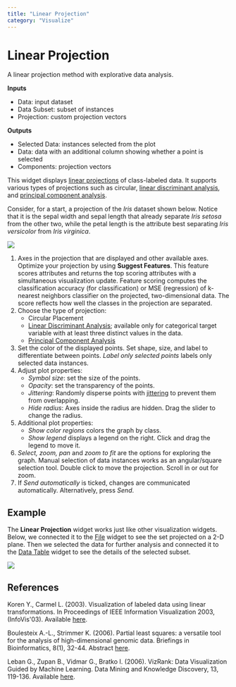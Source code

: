 ```yaml
---
title: "Linear Projection"
category: "Visualize"
---
```

Linear Projection
=================

A linear projection method with explorative data analysis.

**Inputs**

- Data: input dataset
- Data Subset: subset of instances
- Projection: custom projection vectors

**Outputs**

- Selected Data: instances selected from the plot
- Data: data with an additional column showing whether a point is selected
- Components: projection vectors

This widget displays [linear projections](https://en.wikipedia.org/wiki/Projection_(linear_algebra)) of class-labeled data. It supports various types of projections such as circular, [linear discriminant analysis](https://en.wikipedia.org/wiki/Linear_discriminant_analysis), and [principal component analysis](https://en.wikipedia.org/wiki/Principal_component_analysis).

Consider, for a start, a projection of the *Iris* dataset shown below. Notice that it is the sepal width and sepal length that already separate *Iris setosa* from the other two, while the petal length is the attribute best separating *Iris versicolor* from *Iris virginica*.

![](../images/LinearProjection-stamped.png)

1. Axes in the projection that are displayed and other available axes. Optimize your projection by using **Suggest Features**. This feature scores attributes and returns the top scoring attributes with a simultaneous visualization update. Feature scoring computes the classification accuracy (for classification) or MSE (regression) of k-nearest neighbors classifier on the projected, two-dimensional data. The score reflects how well the classes in the projection are separated.
2. Choose the type of projection:
   - Circular Placement
   - [Linear Discriminant Analysis](https://en.wikipedia.org/wiki/Linear_discriminant_analysis); available only for categorical target variable with at least three distinct values in the data.
   - [Principal Component Analysis](https://en.wikipedia.org/wiki/Principal_component_analysis)
3. Set the color of the displayed points. Set shape, size, and label to differentiate between points.
   *Label only selected points* labels only selected data instances.
4. Adjust plot properties:
   - *Symbol size*: set the size of the points.
   - *Opacity*: set the transparency of the points.
   - *Jittering*: Randomly disperse points with [jittering](https://en.wikipedia.org/wiki/Jitter) to prevent them from overlapping.
   - *Hide radius*: Axes inside the radius are hidden. Drag the slider to change the radius.
5. Additional plot properties:
   - *Show color regions* colors the graph by class.
   - *Show legend* displays a legend on the right. Click and drag the legend to move it.
6. *Select, zoom, pan* and *zoom to fit* are the options for exploring the graph. Manual selection of data instances works as an angular/square selection tool. Double click to move the projection. Scroll in or out for zoom.
7. If *Send automatically* is ticked, changes are communicated automatically. Alternatively, press *Send*.

Example
-------

The **Linear Projection** widget works just like other visualization widgets. Below, we connected it to the [File](../data/file.md) widget to see the set projected on a 2-D plane. Then we selected the data for further analysis and connected it to the [Data Table](../../data/datatable/) widget to see the details of the selected subset.

![](../images/LinearProjection-Example.png)

References
----------

Koren Y., Carmel L. (2003). Visualization of labeled data using linear transformations. In Proceedings of IEEE Information Visualization 2003, (InfoVis'03). Available [here](http://citeseerx.ist.psu.edu/viewdoc/download;jsessionid=3DDF0DB68D8AB9949820A19B0344C1F3?doi=10.1.1.13.8657&rep=rep1&type=pdf).

Boulesteix A.-L., Strimmer K. (2006). Partial least squares: a versatile tool for the analysis of high-dimensional genomic data. Briefings in Bioinformatics, 8(1), 32-44. Abstract [here](http://bib.oxfordjournals.org/content/8/1/32.abstract).

Leban G., Zupan B., Vidmar G., Bratko I. (2006). VizRank: Data Visualization Guided by Machine Learning. Data Mining and Knowledge Discovery, 13, 119-136. Available [here](http://eprints.fri.uni-lj.si/210/2/1._G._Leban%2C_B._Zupan%2C_G._Vidmar%2C_I._Bratko%2C_Data_Mining_and_Knowledge_Discovery_13%2C_119-36_(2006)..pdf).
